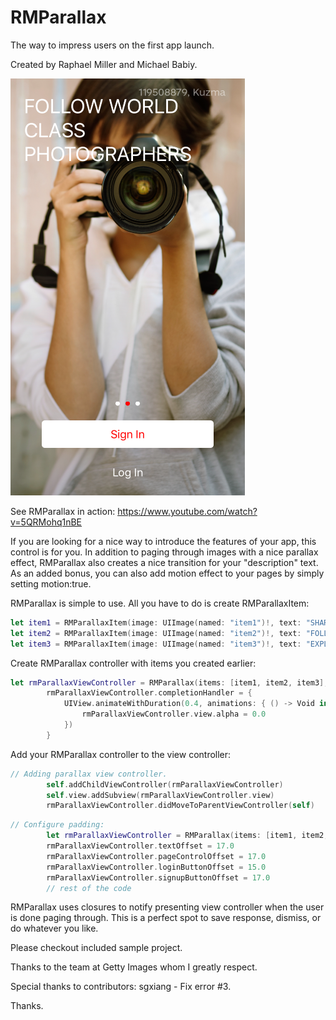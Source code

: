 # RMParallax
The way to impress users on the first app launch.

Created by Raphael Miller and Michael Babiy.

![Alt text](/screenshot.png?raw=true "RMParallax")

See RMParallax in action: https://www.youtube.com/watch?v=5QRMohq1nBE

If you are looking for a nice way to introduce the features of your app, this control is for you. In addition to paging through images with a nice parallax effect, RMParallax also creates a nice transition for your "description" text. As an added bonus, you can also add motion effect to your pages by simply setting motion:true.

RMParallax is simple to use. All you have to do is create RMParallaxItem:

```swift
let item1 = RMParallaxItem(image: UIImage(named: "item1")!, text: "SHARE LIGHTBOXES WITH YOUR TEAM")
let item2 = RMParallaxItem(image: UIImage(named: "item2")!, text: "FOLLOW WORLD CLASS PHOTOGRAPHERS")
let item3 = RMParallaxItem(image: UIImage(named: "item3")!, text: "EXPLORE OUR COLLECTION BY CATEGORY")
```

Create RMParallax controller with items you created earlier:

```swift
let rmParallaxViewController = RMParallax(items: [item1, item2, item3], motion: false)
        rmParallaxViewController.completionHandler = {
            UIView.animateWithDuration(0.4, animations: { () -> Void in
                rmParallaxViewController.view.alpha = 0.0
            })
        }
```

Add your RMParallax controller to the view controller:

```swift
// Adding parallax view controller.
        self.addChildViewController(rmParallaxViewController)
        self.view.addSubview(rmParallaxViewController.view)
        rmParallaxViewController.didMoveToParentViewController(self)
```

```swift
// Configure padding:
        let rmParallaxViewController = RMParallax(items: [item1, item2, item3], motion: false)
        rmParallaxViewController.textOffset = 17.0
        rmParallaxViewController.pageControlOffset = 17.0
        rmParallaxViewController.loginButtonOffset = 15.0
        rmParallaxViewController.signupButtonOffset = 17.0
        // rest of the code
```

RMParallax uses closures to notify presenting view controller when the user is done paging through. This is a perfect spot to save response, dismiss, or do whatever you like.

Please checkout included sample project.

Thanks to the team at Getty Images whom I greatly respect.

Special thanks to contributors:
sgxiang - Fix error #3.

Thanks.
